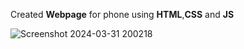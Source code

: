 Created  **Webpage** for phone using **HTML**,**CSS** and **JS**

![Screenshot 2024-03-31 200218](https://github.com/Shailja26code/RealPhone-Website/assets/159249950/c0a50029-0c70-496b-aa58-28ccdcae8911)
